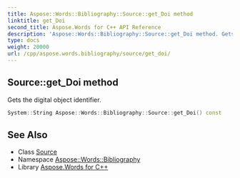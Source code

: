 ```yaml
---
title: Aspose::Words::Bibliography::Source::get_Doi method
linktitle: get_Doi
second_title: Aspose.Words for C++ API Reference
description: 'Aspose::Words::Bibliography::Source::get_Doi method. Gets the digital object identifier in C++.'
type: docs
weight: 20000
url: /cpp/aspose.words.bibliography/source/get_doi/
---
```

## Source::get_Doi method


Gets the digital object identifier.

```cpp
System::String Aspose::Words::Bibliography::Source::get_Doi() const
```

## See Also

* Class [Source](../)
* Namespace [Aspose::Words::Bibliography](../../)
* Library [Aspose.Words for C++](../../../)
